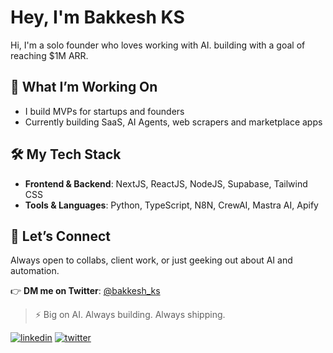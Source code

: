 # Hey, I'm Bakkesh KS

Hi, I'm a solo founder who loves working with AI. building with a goal of reaching $1M ARR.

## 💼 What I’m Working On

- I build MVPs for startups and founders  
- Currently building SaaS, AI Agents,  web scrapers and marketplace apps  

## 🛠️ My Tech Stack

- **Frontend & Backend**: NextJS, ReactJS, NodeJS, Supabase, Tailwind CSS  
- **Tools & Languages**: Python, TypeScript, N8N, CrewAI, Mastra AI, Apify   

## 📩 Let’s Connect

Always open to collabs, client work, or just geeking out about AI and automation.

👉 **DM me on Twitter**: [@bakkesh_ks](https://twitter.com/bakkesh_ks)


> ⚡ Big on AI. Always building. Always shipping.


[![linkedin](https://img.shields.io/badge/linkedin-0A66C2?style=for-the-badge&logo=linkedin&logoColor=white)](https://www.linkedin.com/in/bakkeshks/) 
[![twitter](https://img.shields.io/badge/twitter-1DA1F2?style=for-the-badge&logo=twitter&logoColor=white)](https://twitter.com/bakkesh_ks/)

